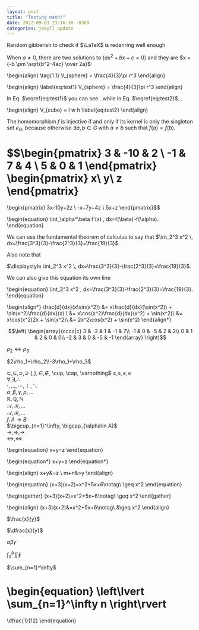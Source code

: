 ```yaml
---
layout: post
title: "Testing math!"
date: 2022-09-03 23:16:30 -0300
categories: jekyll update
---
```


Random gibberish to check if $\LaTeX$ is redenring well enough.

When $a \ne 0$, there are two solutions to $(ax^2 + bx + c = 0)$ and they are 
$x = {-b \pm \sqrt{b^2-4ac} \over 2a}$:

\begin{align}
  \tag{1.1}
  V_{sphere} = \frac{4}{3}\pi r^3
\end{align}

\begin{align}
  \label{eq:test1}
  V_{sphere} = \frac{4}{3}\pi r^3 
\end{align}

In Eq. $\eqref{eq:test1}$ you can see...while in Eq. $\eqref{eq:test2}$...

\begin{align}
  V_{cube} = l w h \label{eq:test2}
\end{align}


The homomorphism $f$ is injective if and only if its kernel is only the singleton set $e_G$, because otherwise $\exists a,b\in G$ with $a\neq b$ such that $f(a)=f(b)$.

$$\begin{pmatrix}
    3  & -10 & 2 \\
    -1 &   7 & 4 \\
    5  &   0 & 1
\end{pmatrix}
\begin{pmatrix}
    x\\ y\\ z
\end{pmatrix}
=
\begin{pmatrix}
    3x-10y+2z \\
    -x+7y+4z \\
    5x+z
\end{pmatrix}$$

\begin{equation}
	\int_\alpha^\beta f'(x) \, dx=f(\beta)-f(\alpha).
\end{equation}

We can use the fundamental theorem of calculus to say that
 $\int_2^3 x^2 \, dx=\frac{3^3}{3}-\frac{2^3}{3}=\frac{19}{3}$.  

Also note that

$\displaystyle \int_2^3 x^2 \, dx=\frac{3^3}{3}-\frac{2^3}{3}=\frac{19}{3}$. 

We can also give this equation its own line 

\begin{equation}
  \int_2^3 x^2 \, dx=\frac{3^3}{3}-\frac{2^3}{3}=\frac{19}{3}.
\end{equation}

\begin{align*}
  \frac{d}{dx}(x\sin(x^2))  &= x\frac{d}{dx}(\sin(x^2)) + \sin(x^2)\frac{d}{dx}(x) \\
                            &= x\cos(x^2)\frac{d}{dx}(x^2) + \sin(x^2)\\
                            &= x\cos(x^2)2x + \sin(x^2)\\
                            &= 2x^2\cos(x^2) + \sin(x^2)
\end{align*}

$$\left( \begin{array}{cccc|c}
    3 & -2 &  1 & -1 &  7\\
  -1 &  0 & -5 &  2 &  2\\
    0 &  1 &  2 &  0 &  0\\ 
  -2 &  3 &  0 & -5 & -1
\end{array} \right)$$

$\rho_2\leftrightarrow\rho_3$ 

$2\rho_1+\rho_2\\-3\rho_1+\rho_3$

$\subset, \subseteq, \supset,\supseteq$	
$\{, \}, \in, \notin$, \cup, \cap, \varnothing$	
$\le,\ge,\ne,\approx$	
$\forall,\exists,\therefore$	
$\cdot, \dots, \cdots, \vdots, \ddots$	
$\alpha, \beta, \gamma, \rho, \dots$	
$\mathbb{R}, \mathbb{Q}, \mathbb{N}$	
$\mathscr{A}, \mathscr{B}, \dots$	
$\mathcal{A}, \mathcal{B}, \dots$	
$f\colon A\to B$	
$\bigcup_{n=1}^\infty, \bigcap_{\alpha\in A}$	
$\rightarrow,\Rightarrow,\longrightarrow$	
$\leftrightarrow,\Leftrightarrow$

\begin{equation}
x+y=z
\end{equation}

	
\begin{equation*}
x+y=z
\end{equation*}

\begin{align}
x+y&=z \\
m+n&>y
\end{align}

\begin{equation}
	(x+3)(x+2)=x^2+5x+6\notag\\
	\geq x^2
\end{equation}

\begin{gather}
	(x+3)(x+2)=x^2+5x+6\notag\\
	\geq x^2
\end{gather}

\begin{align}
	(x+3)(x+2)&=x^2+5x+6\notag\\
	&\geq x^2
\end{align}

$\frac{x}{y}$

$\dfrac{x}{y}$

$\alpha \beta \gamma$

$\int_a^b \iint \oint$

$\sum_{n=1}^\infty$

\begin{equation}
\left\lvert
\sum_{n=1}^\infty n
\right\rvert
=
\dfrac{1}{12}
\end{equation}